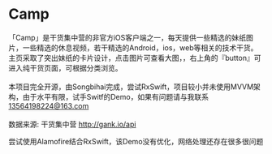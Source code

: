 # Camp

「Camp」是干货集中营的非官方iOS客户端之一，每天提供一些精选的妹纸图片，一些精选的休息视频，若干精选的Android，ios，web等相关的技术干货。主页采取了突出妹纸的卡片设计，点击图片可查看大图，，右上角的『button』可进入纯干货页面，可根据分类浏览。<br><br>本项目完全开源，由Songbihai完成，尝试RxSwift，项目较小并未使用MVVM架构，由于水平有限，试手Switf的Demo，如果有问题请与我联系 13564198224@163.com <br><br>数据来源: 干货集中营 http://gank.io/api

尝试使用Alamofire结合RxSwift，该Demo没有优化，网络处理还存在很多很问题

